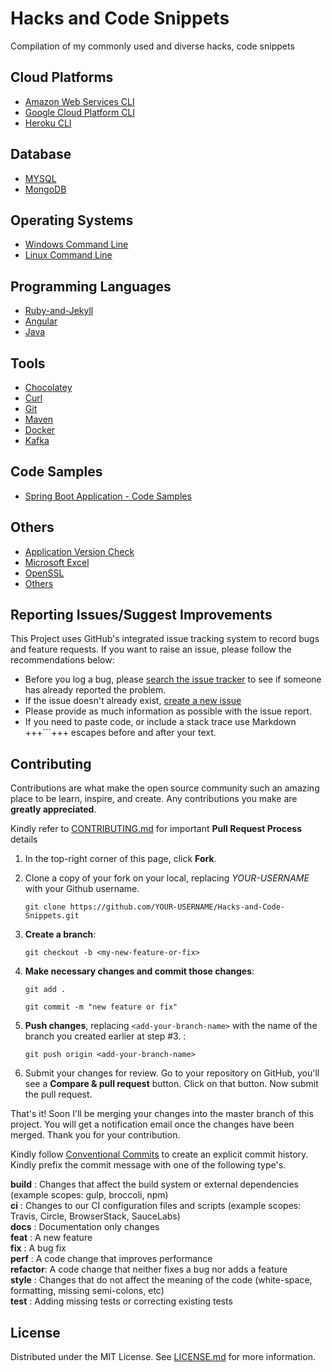 # Hacks and Code Snippets

Compilation of my commonly used and diverse hacks, code snippets

## Cloud Platforms

- [Amazon Web Services CLI](./cloud/CLI-Amazon-Web-Services.md)
- [Google Cloud Platform CLI](./cloud/CLI-Google-Cloud-Platform.md)
- [Heroku CLI](./cloud/CLI-Heroku.md)

## Database

- [MYSQL](./database/RDBMS-MYSQL.sql)
- [MongoDB](./database/NoSQL-MongoDB.MD)

## Operating Systems

- [Windows Command Line](./operating-system/OS-Windows-Command-Line.md)
- [Linux Command Line](./operating-system/OS-Linux-Command-Line.md)

## Programming Languages

- [Ruby-and-Jekyll](./programming/Ruby-and-Jekyll.md)
- [Angular](./programming/Angular.md)
- [Java](./programming/Java.md)

## Tools

- [Chocolatey](./tools/Chocolatey.md)
- [Curl](./tools/Curl.md)
- [Git](https://anantharajuc.github.io/Git/)
- [Maven](./tools/Maven.md)
- [Docker](./tools/Docker.md)
- [Kafka](./tools/Kafka.md)

## Code Samples

- [Spring Boot Application - Code Samples](./SpringBootApplication-CodeSample.md)

## Others

- [Application Version Check](./Application-Version-Check.md)
- [Microsoft Excel](./MicrosoftExcel.md)
- [OpenSSL](./OpenSSL.md)
- [Others](./Others.md)

## Reporting Issues/Suggest Improvements

This Project uses GitHub's integrated issue tracking system to record bugs and feature requests. If you want to raise an issue, please follow the recommendations below:

* 	Before you log a bug, please [search the issue tracker](https://github.com/AnanthaRajuC/Hacks-and-Code-Snippets/search?type=Issues) to see if someone has already reported the problem.
* 	If the issue doesn't already exist, [create a new issue](https://github.com/AnanthaRajuC/Hacks-and-Code-Snippets/issues/new)
* 	Please provide as much information as possible with the issue report.
* 	If you need to paste code, or include a stack trace use Markdown +++```+++ escapes before and after your text.

<!-- CONTRIBUTING -->
## Contributing

Contributions are what make the open source community such an amazing place to be learn, inspire, and create. Any contributions you make are **greatly appreciated**.

Kindly refer to [CONTRIBUTING.md](/CONTRIBUTING.md) for important **Pull Request Process** details

1. In the top-right corner of this page, click **Fork**.

2. Clone a copy of your fork on your local, replacing *YOUR-USERNAME* with your Github username.

   `git clone https://github.com/YOUR-USERNAME/Hacks-and-Code-Snippets.git`

3. **Create a branch**: 

   `git checkout -b <my-new-feature-or-fix>`

4. **Make necessary changes and commit those changes**:

   `git add .`

   `git commit -m "new feature or fix"`

5. **Push changes**, replacing `<add-your-branch-name>` with the name of the branch you created earlier at step #3. :

   `git push origin <add-your-branch-name>`

6. Submit your changes for review. Go to your repository on GitHub, you'll see a **Compare & pull request** button. Click on that button. Now submit the pull request.

That's it! Soon I'll be merging your changes into the master branch of this project. You will get a notification email once the changes have been merged. Thank you for your contribution.

Kindly follow [Conventional Commits](https://www.conventionalcommits.org/en/v1.0.0/) to create an explicit commit history. Kindly prefix the commit message with one of the following type's.

**build**   : Changes that affect the build system or external dependencies (example scopes: gulp, broccoli, npm)  
**ci**      : Changes to our CI configuration files and scripts (example scopes: Travis, Circle, BrowserStack, SauceLabs)  
**docs**    : Documentation only changes  
**feat**    : A new feature  
**fix**     : A bug fix  
**perf**    : A code change that improves performance  
**refactor**: A code change that neither fixes a bug nor adds a feature  
**style**   : Changes that do not affect the meaning of the code (white-space, formatting, missing semi-colons, etc)  
**test**    : Adding missing tests or correcting existing tests  

## License

Distributed under the MIT License. See [LICENSE.md](/LICENSE.md) for more information.

